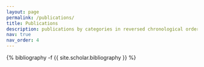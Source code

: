 ```yaml
---
layout: page
permalink: /publications/
title: Publications
description: publications by categories in reversed chronological order. generated by jekyll-scholar.
nav: true
nav_order: 4
---
```


<!-- _pages/publications.md -->
<div class="publications">

{% bibliography -f {{ site.scholar.bibliography }} %}

</div>
